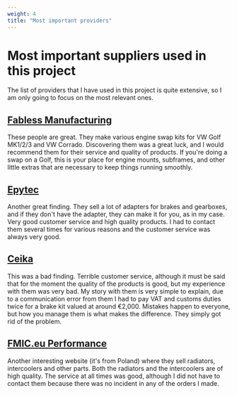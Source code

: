 ```yaml
---
weight: 4
title: "Most important providers"
---
```


# Most important suppliers used in this project

The list of providers that I have used in this project is quite extensive, so I am only going to focus on the most relevant ones.

## [Fabless Manufacturing](https://www.fablessmanufacturing.com/)

These people are great. They make various engine swap kits for VW Golf MK1/2/3 and VW Corrado. Discovering them was a great luck, and I would recommend them for their service and quality of products. If you're doing a swap on a Golf, this is your place for engine mounts, subframes, and other little extras that are necessary to keep things running smoothly.

## [Epytec](https://epytec.de/)

Another great finding. They sell a lot of adapters for brakes and gearboxes, and if they don't have the adapter, they can make it for you, as in my case. Very good customer service and high quality products. I had to contact them several times for various reasons and the customer service was always very good.

## [Ceika](https://ceika-store.com/)

This was a bad finding. Terrible customer service, although it must be said that for the moment the quality of the products is good, but my experience with them was very bad. My story with them is very simple to explain, due to a communication error from them I had to pay VAT and customs duties twice for a brake kit valued at around €2,000. Mistakes happen to everyone, but how you manage them is what makes the difference. They simply got rid of the problem.

## [FMIC.eu Performance](https://fmic.eu/)

Another interesting website (it's from Poland) where they sell radiators, intercoolers and other parts. Both the radiators and the intercoolers are of high quality. The service at all times was good, although I did not have to contact them because there was no incident in any of the orders I made. 